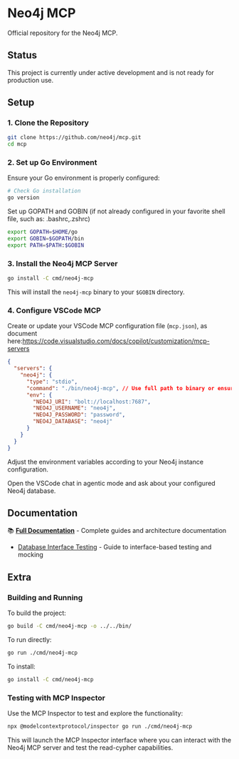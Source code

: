 # Neo4j MCP

Official repository for the Neo4j MCP.

## Status

This project is currently under active development and is not ready for production use.

## Setup

### 1. Clone the Repository

```bash
git clone https://github.com/neo4j/mcp.git
cd mcp
```

### 2. Set up Go Environment

Ensure your Go environment is properly configured:

```bash
# Check Go installation
go version
```

Set up GOPATH and GOBIN (if not already configured in your favorite shell file, such as: .bashrc,.zshrc)

```bash
export GOPATH=$HOME/go
export GOBIN=$GOPATH/bin
export PATH=$PATH:$GOBIN
```

### 3. Install the Neo4j MCP Server

```bash
go install -C cmd/neo4j-mcp
```

This will install the `neo4j-mcp` binary to your `$GOBIN` directory.

### 4. Configure VSCode MCP

Create or update your VSCode MCP configuration file (`mcp.json`), as document here:https://code.visualstudio.com/docs/copilot/customization/mcp-servers

```json
{
  "servers": {
    "neo4j": {
      "type": "stdio",
      "command": "./bin/neo4j-mcp", // Use full path to binary or ensure neo4j-mcp is in PATH
      "env": {
        "NEO4J_URI": "bolt://localhost:7687",
        "NEO4J_USERNAME": "neo4j",
        "NEO4J_PASSWORD": "password",
        "NEO4J_DATABASE": "neo4j"
      }
    }
  }
}
```

Adjust the environment variables according to your Neo4j instance configuration.

Open the VSCode chat in agentic mode and ask about your configured Neo4j database.

## Documentation

📚 **[Full Documentation](docs/README.md)** - Complete guides and architecture documentation

- [Database Interface Testing](docs/database-interfaces.md) - Guide to interface-based testing and mocking

## Extra

### Building and Running

To build the project:

```bash
go build -C cmd/neo4j-mcp -o ../../bin/
```

To run directly:

```bash
go run ./cmd/neo4j-mcp
```

To install:

```bash
go install -C cmd/neo4j-mcp
```

### Testing with MCP Inspector

Use the MCP Inspector to test and explore the functionality:

```bash
npx @modelcontextprotocol/inspector go run ./cmd/neo4j-mcp
```

This will launch the MCP Inspector interface where you can interact with the Neo4j MCP server and test the read-cypher capabilities.
